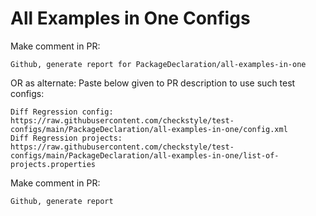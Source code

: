 # All Examples in One Configs
Make comment in PR:
```
Github, generate report for PackageDeclaration/all-examples-in-one
```
OR as alternate:
Paste below given to PR description to use such test configs:
```
Diff Regression config: https://raw.githubusercontent.com/checkstyle/test-configs/main/PackageDeclaration/all-examples-in-one/config.xml
Diff Regression projects: https://raw.githubusercontent.com/checkstyle/test-configs/main/PackageDeclaration/all-examples-in-one/list-of-projects.properties
```
Make comment in PR:
```
Github, generate report
```
